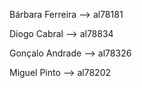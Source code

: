 Bárbara Ferreira --> al78181

Diogo Cabral     --> al78834

Gonçalo Andrade  --> al78326

Miguel Pinto     --> al78202
